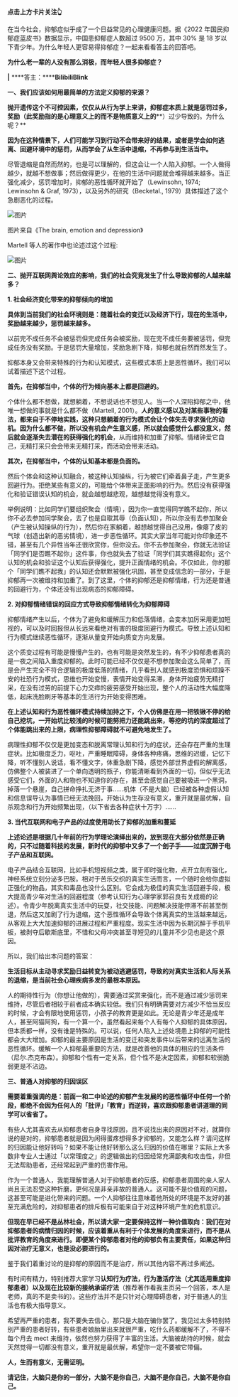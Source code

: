 **点击上方卡片关注👆**

在当今社会，抑郁症似乎成了一个日益常见的心理健康问题。据《2022 年国民抑郁症蓝皮书》数据显示，中国患抑郁症人数超过 9500 万，其中 30% 是 18 岁以下青少年。为什么年轻人更容易得抑郁症？一起来看看答主的回答吧。

**为什么老一辈的人没有那么消极，而年轻人很多抑郁症？**

********|******** ****答主：******BilibiliBlink**

**一、我们应该如何用最简单的方法定义抑郁的来源？**

**抛开遗传这个不可控因素，仅仅从从行为学上来讲，抑郁症本质上就是惩罚过多，奖励（此奖励指的是心理意义上的而不是物质意义上的****）过少导致的。为什么呢？**

**因为在这种情景下，人们可能学习到行动不会带来好的结果，或者是学会如何逃离、回避环境中的惩罚，从而学会了从生活中退缩，不再参与到生活当中。**

尽管退缩是自然而然的，也是可以理解的，但这会让一个人陷入抑郁。一个人做得越少，就越不想做事；然后做得更少，在他的生活中问题就会堆得越来越多。当正强化减少，惩罚增加时，抑郁的恶性循环就开始了（Lewinsohn, 1974; Lewinsohn & Graf, 1973），以及另外的研究（Becketal., 1979）具体描述了这个急剧恶化的过程。

![图片](https://mmbiz.qpic.cn/sz_mmbiz_jpg/hFB4FUPIIlIQGCn99M2XNxTEvXh3zOniaU6FXhjYw5GMIEzx62D6ZGjCYxp453XGJq6M4jErPQMoYA0dO5HACjw/640?wx_fmt=other&from=appmsg&tp=webp&wxfrom=5&wx_lazy=1&wx_co=1)

图片来自《The brain, emotion and depression》

Martell 等人的著作中也论述过这个过程:

![图片](https://mmbiz.qpic.cn/sz_mmbiz_jpg/hFB4FUPIIlIQGCn99M2XNxTEvXh3zOniabjTMmH1yqqxZQNVAHVpceLh0mr5qF0VndUBMZ1OG0pBqIcNzuX5bEQ/640?wx_fmt=other&from=appmsg&tp=webp&wxfrom=5&wx_lazy=1&wx_co=1)

**二、抛开互联网舆论效应的影响，我们的社会究竟发生了什么导致抑郁的人越来越多？**

**1\. 社会经济变化带来的抑郁倾向的增加**

**具体到当前我们的社会环境则是：随着社会的变迁以及经济下行，现在的生活中，奖励越来越少，惩罚越来越多。**

以前完不成任务不会被惩罚但完成任务会被奖励，现在完不成任务要被惩罚，但完成任务没有奖励。于是惩罚大量增加，奖励急剧下降，抑郁也就自然而然发生了。

抑郁本身又会带来特殊的行为和认知模式，这些模式本质上是恶性循环。我们可以试着描述下这个过程。

**首先，在抑郁当中，个体的行为倾向基本上都是回避的。**

个体什么都不想做，就想躺着，不想说话也不想见人。当一个人深陷抑郁之中，他唯一想做的事就是什么都不做（Martell, 2001）。**人的意义感以及对某些事物的看法，都来自于不停地实践，这种只想躺着的行为模式会让个体失去寻求强化的动机。因为什么都不做，所以没有机会产生意义感，所以就会感觉什么都没意义，然后就会逐渐失去潜在的获得强化的机会**，从而维持和加重了抑郁。情绪钟爱它自己，无精打采只会会带来无精打采，而活动会带来活动。

**其次，在抑郁当中，个体的认知基本都是负面的。**

然后个体会和这种认知融合，被这种认知操纵，行为被它们牵着鼻子走，产生更多回避行为。拒绝某些有意义的，可能给个体带来正面影响的行为。然后没有获得强化和验证错误认知的机会，就会越想越悲观，越想越觉得没有意义。

举例说明：比如同学们要组织聚会（情境），因为你一直觉得同学瞧不起你，所以你不必去参加同学聚会，去了也是自取其辱（负面认知），所以你没有去参加聚会（产生被认知操纵的行为），然后你在家躺着，越想越觉得自己没用，像瘪了皮的气球（创造出新的恶劣情境），进一步恶性循环。其实大家当年可能对你印象还不错，甚至有几个异性当年还很欣赏你，但你没去。你不去参加聚会，你就无法验证「同学们是否瞧不起你」这件事，你也就失去了验证「同学们其实瞧得起你」这个认知的机会和验证这个认知后获得强化，提升正面情绪的机会。不仅如此，你的那个「同学们瞧不起我」的认知还会默默被强化巩固，甚至变成信念的一部分，于是抑郁再一次被维持和加重了。到了这里，个体的抑郁还是抑郁情绪，行为还是普通的回避行为，个体还没有出现病态的抑郁障碍。

**2\. 对抑郁情绪错误的回应方式导致抑郁情绪转化为抑郁障碍**

抑郁情绪产生以后，个体为了避免和缓解压力和低落情绪，会变本加厉采用更加短视的，可以及时回报但从长远来看绝对有害的极度回避行为模式。导致上述认知和行为模式继续恶性循环，逐渐从量变开始向质变方向发展。

这个质变过程有可能是慢慢产生的，也有可能是突然发生的，有不少抑郁患者真的是一夜之间陷入重度抑郁的。此时可能已经不仅仅是不想参加聚会这么简单了，而是会产生完全不符合逻辑的极度低落的情绪，几乎看到人就感到极度恐惧和烦躁不安的社恐行为模式，思维也开始变慢，表情开始变得呆滞，身体开始疲劳无精打采，在没有过劳的前提下心力交瘁的疲劳感受开始出现，整个人的活动性大幅度降低，起床洗脸刷牙等基本的生活行为开始变得困难。

**在上述认知和行为恶性循环模式持续加持之下，个人仿佛是在用一把铁锹不停的给自己挖坑，一开始坑比较浅的时候可能努把力还能跳出来，等挖的坑的深度超过了个体能跳出来的上限，病理性抑郁障碍就不可避免地发生了。**

病理性抑郁不仅仅是更加变态和脱离常理认知和行为的症状，还会存在严重的生理症状。比如极度乏力，呕吐，严重睡眠障碍，身体各种疼痛，思维的迟缓，记忆下降，听不懂别人说话，看不懂文字，体重急剧下降，感觉外部世界虚假的解离感，仿佛整个人被装进了一个单向透明的瓶子，你能清晰看到外面的一切，但似乎无法感受它们，外面的人和物也不知道你的存在，甚至会感觉自己要被吸进一个黑洞，掉落一个悬崖，自己拼命挣扎无济于事……机体（不是大脑）已经被各种虚假认知和信息误导认为事情已经无法挽回，开始认为生存没有意义，重开就是最优解，自杀观念和行为开始频繁出现，（以下省去各种症状十万字）……

**3\. 当代互联网和电子产品的过度使用助长了抑郁的加重和蔓延**

**上述论述是根据几十年前的行为学理论演绎出来的，放到现在大部分依然是正确的，只不过随着科技的发展，新时代的抑郁中又多了一个刽子手——过度沉醉于电子产品和互联网。**

电子产品结合互联网，比如手机短视频之类，属于即时强化物，点开立刻有强化，神经系统立刻分泌多巴胺。相对于苦乐交织的真实生活而言，一个随时会给你虚拟正强化的物品，其实和毒品也没什么区别。它会成为极佳的真实生活回避手段，极大提高青少年对生活的回避程度（参考认知行为心理学家郭召良有关成瘾的论述）。令青少年脱离真实生活中的玩耍，社交技能、问题解决技能停滞不前甚至倒退，然后这又加剧了行为退缩，这个恶性循环会导致个体离真实的生活越来越远，从客观上大大加速抑郁的进展过程和严重程度。现实生活中因为长期沉醉于手机平板，被剥夺后歇斯底里，不惜和父母冲突甚至寻短见的儿童并不少见也是这个原因。

所以，我们给出本问题的答案：

**生活目标从主动寻求奖励日益转变为被动逃避惩罚，导致的对真实生活和人际关系的退缩，是当前社会心理疾病多发的最根本原因。**

人的期待性行为（你想让他做的），需要通过奖赏来强化，而不是通过减少惩罚来维持，尽管后者相较于前者成本确实较低。我们只有明确需要对方减少不恰当反应的时候，才会有限地使用惩罚，小孩子的教育更是如此。无论是青少年还是成年人，甚至阿猫阿狗，有一个算一个，虽然看起来每个人有每个人抑郁的具体原因，但本质都一样，没有谁是特殊的。可以说，任何人陷入上述处境患上抑郁的可能性都会大大增加。抑郁的最主要原因是生活的变迁和突发事件以后带来的远离生活的恶性循环。缓解一个人抑郁最重要的方法，就是改善他的具体的相应的生活条件（尼尔.杰克布森）。抑郁和个性有一定关系，但个性不是决定因素，抑郁和软弱脆弱更是不沾边。

**三、普通人对抑郁的归因误区**

  

**需要着重强调的是：前面一和二中论述的抑郁产生发展的的恶性循环中任何一个阶段，都绝不会因为任何人的「批评」「教育」而逆转，喜欢跟抑郁患者讲道理的同学可以省省了。**

有些人尤其喜欢去从抑郁患者自身寻找原因，且不说找出来的原因对不对，就算你说的是对的，抑郁患者就是因为闲得蛋疼想得多才抑郁的，又能怎么样？请问这样的归因能让他好转吗？如果不能让他好转那么这么归因的价值在哪里？实际上大多数非专业人士通过「以常理度之」的逻辑做出的归因经常充满鄙夷和攻击性，非但无法帮助患者，还经常起到严重的伤害作用。

作为一个普通人，我能理解普通人对于抑郁患者的反感，抑郁患者周围的亲人家人尚且无法忍受这种折磨，更何况是非亲非故的普通人。这可能不是价值观的问题，这甚至可能是进化带来的问题。一个人抑郁往往意味着他所处的环境是不友好的甚至充满危险的，对抑郁患者的排斥极有可能来自于对这种环境产生的危机意识。

**但现在早已经不是丛林社会，所以请大家一定要保持这样一种价值取向：我们在对抑郁患者的病情归因的时候，应该着重从有利于个体发展的角度来进行，而不是从批评教育的角度来进行。即便某个抑郁患者对他的抑郁负有主要责任，如果这种归因对治疗无意义，也是没必要进行的。**

鉴于我们着重讨论的是抑郁的原因而不是治疗，所以其他内容不再过多阐述。

有时间有精力，特别推荐大家学习**认知行为疗法，行为激活疗法（尤其适用重度抑郁患者）以及现在比较新的接纳承诺疗法**（推荐著作看我主页另一个回答，本人是老师，真的不是卖书的）。这些疗法并不是只针对心理障碍患者，对于普通人的生活也有极大指导意义。

希望再严重的患者，我不要失去信心，那只是大脑在骗你罢了。我见过太多特别特别严重的患者好转，有些患者娘胎里出来就很严重，吃什么药都缓解不了，不得不每个月去 mect 来维持，依然也努力获得了丰富的生活。大脑被劫持的时候，就会天然觉得一切都没有意义，重开就是最优解，希望你一定不要被它带偏。

**人，生而有意义，无需证明。**

**请记住，大脑只是你的一部分，大脑不是你自己，大脑不是你自己，大脑不是你自己。**